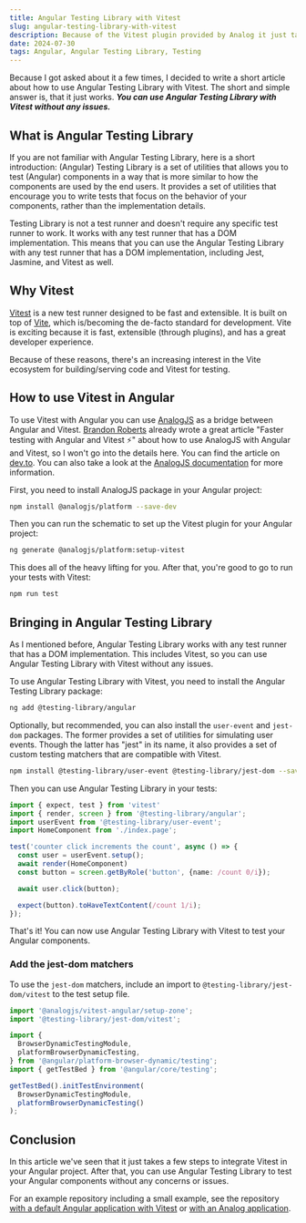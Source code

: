 ```yaml
---
title: Angular Testing Library with Vitest
slug: angular-testing-library-with-vitest
description: Because of the Vitest plugin provided by Analog it just takes a few steps and minutes to test your Angular components with Angular Testing Library.
date: 2024-07-30
tags: Angular, Angular Testing Library, Testing
---
```


Because I got asked about it a few times, I decided to write a short article about how to use Angular Testing Library with Vitest.
The short and simple answer is, that it just works.
**_You can use Angular Testing Library with Vitest without any issues._**

## What is Angular Testing Library

If you are not familiar with Angular Testing Library, here is a short introduction:
(Angular) Testing Library is a set of utilities that allows you to test (Angular) components in a way that is more similar to how the components are used by the end users. It provides a set of utilities that encourage you to write tests that focus on the behavior of your components, rather than the implementation details.

Testing Library is not a test runner and doesn't require any specific test runner to work.
It works with any test runner that has a DOM implementation.
This means that you can use the Angular Testing Library with any test runner that has a DOM implementation, including Jest, Jasmine, and Vitest as well.

## Why Vitest

[Vitest](https://vitest.dev/) is a new test runner designed to be fast and extensible.
It is built on top of [Vite](https://vitejs.dev/), which is/becoming the de-facto standard for development.
Vite is exciting because it is fast, extensible (through plugins), and has a great developer experience.

Because of these reasons, there's an increasing interest in the Vite ecosystem for building/serving code and Vitest for testing.

## How to use Vitest in Angular

To use Vitest with Angular you can use [AnalogJS](https://analogjs.org/) as a bridge between Angular and Vitest.
[Brandon Roberts](https://twitter.com/brandontroberts) already wrote a great article "Faster testing with Angular and Vitest ⚡️" about how to use AnalogJS with Angular and Vitest, so I won't go into the details here.
You can find the article on [dev.to](https://dev.to/brandontroberts/faster-testing-with-angular-and-vitest-274n).
You can also take a look at the [AnalogJS documentation](https://analogjs.org/docs/features/testing/vitest) for more information.

First, you need to install AnalogJS package in your Angular project:

```bash
npm install @analogjs/platform --save-dev
```

Then you can run the schematic to set up the Vitest plugin for your Angular project:

```bash
ng generate @analogjs/platform:setup-vitest
```

This does all of the heavy lifting for you.
After that, you're good to go to run your tests with Vitest:

```bash
npm run test
```

## Bringing in Angular Testing Library

As I mentioned before, Angular Testing Library works with any test runner that has a DOM implementation.
This includes Vitest, so you can use Angular Testing Library with Vitest without any issues.

To use Angular Testing Library with Vitest, you need to install the Angular Testing Library package:

```bash
ng add @testing-library/angular
```

Optionally, but recommended, you can also install the `user-event` and `jest-dom` packages.
The former provides a set of utilities for simulating user events.
Though the latter has "jest" in its name, it also provides a set of custom testing matchers that are compatible with Vitest.

```bash
npm install @testing-library/user-event @testing-library/jest-dom --save-dev
```

Then you can use Angular Testing Library in your tests:

```ts:example.spec.ts
import { expect, test } from 'vitest'
import { render, screen } from '@testing-library/angular';
import userEvent from '@testing-library/user-event';
import HomeComponent from './index.page';

test('counter click increments the count', async () => {
  const user = userEvent.setup();
  await render(HomeComponent)
  const button = screen.getByRole('button', {name: /count 0/i});

  await user.click(button);

  expect(button).toHaveTextContent(/count 1/i);
});
```

That's it! You can now use Angular Testing Library with Vitest to test your Angular components.

### Add the jest-dom matchers

To use the `jest-dom` matchers, include an import to `@testing-library/jest-dom/vitest` to the test setup file.

```ts{2}:test-setup.ts
import '@analogjs/vitest-angular/setup-zone';
import '@testing-library/jest-dom/vitest';

import {
  BrowserDynamicTestingModule,
  platformBrowserDynamicTesting,
} from '@angular/platform-browser-dynamic/testing';
import { getTestBed } from '@angular/core/testing';

getTestBed().initTestEnvironment(
  BrowserDynamicTestingModule,
  platformBrowserDynamicTesting()
);
```

## Conclusion

In this article we've seen that it just takes a few steps to integrate Vitest in your Angular project.
After that, you can use Angular Testing Library to test your Angular components without any concerns or issues.

For an example repository including a small example, see the repository [with a default Angular application with Vitest](https://github.com/timdeschryver/vitest-angular-testing-library) or [with an Analog application](https://github.com/timdeschryver/AnalogAngularTestingLibrary).
